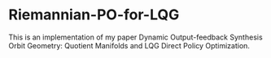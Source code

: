 # Riemannian-PO-for-LQG
This is an implementation of my paper Dynamic Output-feedback Synthesis Orbit Geometry: Quotient Manifolds and LQG Direct Policy Optimization.
